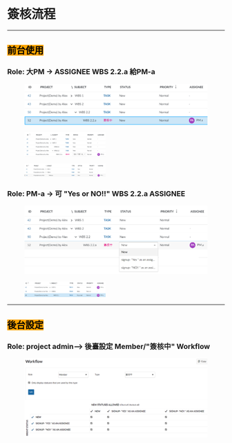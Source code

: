# 簽核流程

***

## <mark style="background-color:orange;">前台使用</mark>

### Role: 大PM -> ASSIGNEE WBS 2.2.a 給PM-a

<figure><img src="../.gitbook/assets/image (12).png" alt=""><figcaption></figcaption></figure>

<figure><img src="../.gitbook/assets/image (8).png" alt="" width="188"><figcaption></figcaption></figure>

<figure><img src="../.gitbook/assets/image (10).png" alt="" width="188"><figcaption></figcaption></figure>

### Role: PM-a -> 可 "Yes or NO!!"  WBS 2.2.a ASSIGNEE

<figure><img src="../.gitbook/assets/image (9).png" alt=""><figcaption></figcaption></figure>

<figure><img src="../.gitbook/assets/image (2) (1) (1) (1).png" alt="" width="188"><figcaption></figcaption></figure>

***

## <mark style="background-color:orange;">後台設定</mark>

### Role: project admin--> 後臺設定 Member/"簽核中" Workflow

<figure><img src="../.gitbook/assets/image (2) (1) (1).png" alt=""><figcaption></figcaption></figure>


